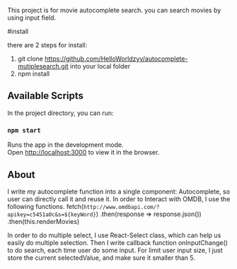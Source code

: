 This project is for movie autocomplete search. you can search movies by using input field.

#install 

there are 2 steps for install:
1. git clone https://github.com/HelloWorldzyy/autocomplete-mutiplesearch.git   into your local folder
2. npm install


## Available Scripts

In the project directory, you can run:

### `npm start`

Runs the app in the development mode.<br />
Open [http://localhost:3000](http://localhost:3000) to view it in the browser.

 

## About

I write my autocomplete function into a single component: Autocomplete, so user can directly call it and reuse it.
In order to Interact with OMDB, I use the following functions.
fetch(`http://www.omdbapi.com/?apikey=c5451a0c&s=${keyWord}`)
  .then(response => response.json())
  .then(this.renderMovies)

In order to do multiple select, I use React-Select class, which can help us easily do multiple selection. Then I write callback function onInputChange() to do search, each time user do some input.  For limit user input size, I just store the current selectedValue, and make sure it smaller than 5.
